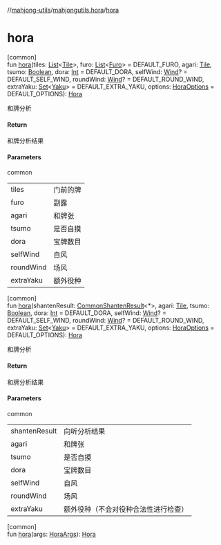 //[mahjong-utils](../../index.md)/[mahjongutils.hora](index.md)/[hora](hora.md)

# hora

[common]\
fun [hora](hora.md)(tiles: [List](https://kotlinlang.org/api/latest/jvm/stdlib/kotlin.collections/-list/index.html)&lt;[Tile](../mahjongutils.models/-tile/index.md)&gt;, furo: [List](https://kotlinlang.org/api/latest/jvm/stdlib/kotlin.collections/-list/index.html)&lt;[Furo](../mahjongutils.models/-furo/index.md)&gt; = DEFAULT_FURO, agari: [Tile](../mahjongutils.models/-tile/index.md), tsumo: [Boolean](https://kotlinlang.org/api/latest/jvm/stdlib/kotlin/-boolean/index.html), dora: [Int](https://kotlinlang.org/api/latest/jvm/stdlib/kotlin/-int/index.html) = DEFAULT_DORA, selfWind: [Wind](../mahjongutils.models/-wind/index.md)? = DEFAULT_SELF_WIND, roundWind: [Wind](../mahjongutils.models/-wind/index.md)? = DEFAULT_ROUND_WIND, extraYaku: [Set](https://kotlinlang.org/api/latest/jvm/stdlib/kotlin.collections/-set/index.html)&lt;[Yaku](../mahjongutils.yaku/-yaku/index.md)&gt; = DEFAULT_EXTRA_YAKU, options: [HoraOptions](-hora-options/index.md) = DEFAULT_OPTIONS): [Hora](-hora/index.md)

和牌分析

#### Return

和牌分析结果

#### Parameters

common

| | |
|---|---|
| tiles | 门前的牌 |
| furo | 副露 |
| agari | 和牌张 |
| tsumo | 是否自摸 |
| dora | 宝牌数目 |
| selfWind | 自风 |
| roundWind | 场风 |
| extraYaku | 额外役种 |

[common]\
fun [hora](hora.md)(shantenResult: [CommonShantenResult](../mahjongutils.shanten/-common-shanten-result/index.md)&lt;*&gt;, agari: [Tile](../mahjongutils.models/-tile/index.md), tsumo: [Boolean](https://kotlinlang.org/api/latest/jvm/stdlib/kotlin/-boolean/index.html), dora: [Int](https://kotlinlang.org/api/latest/jvm/stdlib/kotlin/-int/index.html) = DEFAULT_DORA, selfWind: [Wind](../mahjongutils.models/-wind/index.md)? = DEFAULT_SELF_WIND, roundWind: [Wind](../mahjongutils.models/-wind/index.md)? = DEFAULT_ROUND_WIND, extraYaku: [Set](https://kotlinlang.org/api/latest/jvm/stdlib/kotlin.collections/-set/index.html)&lt;[Yaku](../mahjongutils.yaku/-yaku/index.md)&gt; = DEFAULT_EXTRA_YAKU, options: [HoraOptions](-hora-options/index.md) = DEFAULT_OPTIONS): [Hora](-hora/index.md)

和牌分析

#### Return

和牌分析结果

#### Parameters

common

| | |
|---|---|
| shantenResult | 向听分析结果 |
| agari | 和牌张 |
| tsumo | 是否自摸 |
| dora | 宝牌数目 |
| selfWind | 自风 |
| roundWind | 场风 |
| extraYaku | 额外役种（不会对役种合法性进行检查） |

[common]\
fun [hora](hora.md)(args: [HoraArgs](-hora-args/index.md)): [Hora](-hora/index.md)
